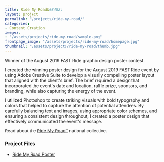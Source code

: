 ```yaml
---
title: Ride My Road&#8482;
layout: project
permalink: "/projects/ride-my-road/"
categories:
- Content Creation
images:
- "/assets/projects/ride-my-road/sample.png"
frontpage_image: "/assets/projects/ride-my-road/homepage.jpg"
thumbnail: "/assets/projects/ride-my-road/thumb.jpg"
---
```


Winner of the August 2019 FAST Ride graphic design poster contest.

I created the winning poster design for the August 2019 FAST Ride event by using Adobe Creative Suite to develop a visually compelling poster layout that aligned with the client's brief. The brief required a design that incorporated the event's date and location, raffle prize, sponsors, and branding, while also capturing the energy of the event. 

I utilized Photoshop to create striking visuals with bold typography and colors that helped to capture the attention of potential attendees. By carefully balancing text and images, using appropriate color schemes, and ensuring a consistent design throughout, I created a poster design that effectively communicated the event's message.

<p>Read about the <a href="https://www.ridemyroad.org/" target="_blank">Ride My Road&#8482;</a> national collective.</p>

<h3>Project Files</h3>
<ul class="proj-details">
    <li><a href="/assets/projects/ride-my-road/RideMyRoad.pdf">Ride My Road Poster</a></li>
</ul>
